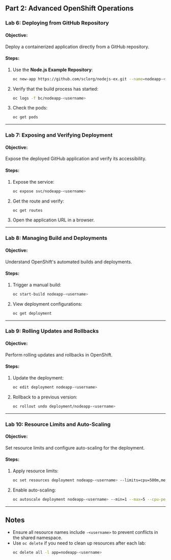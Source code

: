 ## Part 2: Advanced OpenShift Operations

### Lab 6: Deploying from GitHub Repository
#### Objective:
Deploy a containerized application directly from a GitHub repository.

#### Steps:
1. Use the **Node.js Example Repository**:
   ```sh
   oc new-app https://github.com/sclorg/nodejs-ex.git --name=nodeapp-<username>
   ```
2. Verify that the build process has started:
   ```sh
   oc logs -f bc/nodeapp-<username>
   ```
3. Check the pods:
   ```sh
   oc get pods
   ```

---

### Lab 7: Exposing and Verifying Deployment
#### Objective:
Expose the deployed GitHub application and verify its accessibility.

#### Steps:
1. Expose the service:
   ```sh
   oc expose svc/nodeapp-<username>
   ```
2. Get the route and verify:
   ```sh
   oc get routes
   ```
3. Open the application URL in a browser.

---

### Lab 8: Managing Build and Deployments
#### Objective:
Understand OpenShift's automated builds and deployments.

#### Steps:
1. Trigger a manual build:
   ```sh
   oc start-build nodeapp-<username>
   ```
2. View deployment configurations:
   ```sh
   oc get deployment
   ```

---

### Lab 9: Rolling Updates and Rollbacks
#### Objective:
Perform rolling updates and rollbacks in OpenShift.

#### Steps:
1. Update the deployment:
   ```sh
   oc edit deployment nodeapp-<username>
   ```
2. Rollback to a previous version:
   ```sh
   oc rollout undo deployment/nodeapp-<username>
   ```

---

### Lab 10: Resource Limits and Auto-Scaling
#### Objective:
Set resource limits and configure auto-scaling for the deployment.

#### Steps:
1. Apply resource limits:
   ```sh
   oc set resources deployment nodeapp-<username> --limits=cpu=500m,memory=256Mi
   ```
2. Enable auto-scaling:
   ```sh
   oc autoscale deployment nodeapp-<username> --min=1 --max=5 --cpu-percent=80
   ```

---

## Notes
- Ensure all resource names include `-<username>` to prevent conflicts in the shared namespace.
- Use `oc delete` if you need to clean up resources after each lab:
  ```sh
  oc delete all -l app=nodeapp-<username>
  ```
